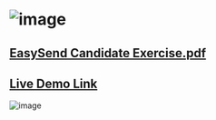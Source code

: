# ![image](https://user-images.githubusercontent.com/12116215/217070442-94ca9b79-e507-4ca7-81f0-dd382fb5a947.png)


## [EasySend Candidate Exercise.pdf](https://github.com/Lidorc145/EasySend/files/10668631/EasySend.Candidate.Exercise.pdf)

## [Live Demo Link](https://lidorc145.github.io/EasySend/)




![image](https://user-images.githubusercontent.com/12116215/217071720-3ebdcae9-039a-49be-8f3a-695dcbd775b6.png)

